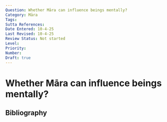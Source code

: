 ```yaml
---
Question: Whether Māra can influence beings mentally?
Category: Māra
Tags: 
Sutta References: 
Date Entered: 10-4-25
Last Revised: 10-4-25
Review Status: Not started
Level: 
Priority: 
Number: 
Draft: true
---
```


# Whether Māra can influence beings mentally?

## Bibliography

<!-- 

Notes:



-->